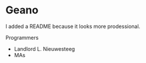 # Geano
I added a README because it looks more prodessional.

Programmers
- Landlord L. Nieuwesteeg
- MAs

